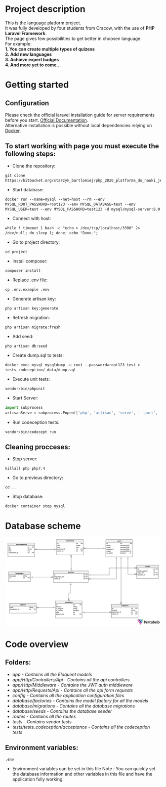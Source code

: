 # Project description
This is the language platform project.  
It was fully developed by four students from Cracow, with the use of **PHP Laravel Framework**.  
The page gives few possibilities to get better in choosen language.  
For example:  
**1. You can create multiple types of quizess**  
**2. Add new languages**  
**3. Achieve expert badges**  
**4. And more yet to come...**  

# Getting started
## Configuration
Please check the official laravel installation guide for server requirements before you start. [Official Documentation](https://laravel.com/docs/5.4/installation#installation "Official Documentation").  
Alternative installation is possible without local dependencies relying on [Docker](https://www.docker.com/ "Docker").

## To start working with page you must execute the following steps:  

* Clone the repository:  

```
git clone https://bitbucket.org/starzyk_bartlomiej/php_2020_platforma_do_nauki_jezykow/src/master/ 
```   
* Start database:  
```
docker run --name=mysql --net=host --rm --env MYSQL_ROOT_PASSWORD=root123 --env MYSQL_DATABASE=test --env MYSQL_USER=test --env MYSQL_PASSWORD=test123 -d mysql/mysql-server:8.0
```
* Connect with host:  
```
while ! timeout 1 bash -c "echo > /dev/tcp/localhost/3306" 2> /dev/null; do sleep 1; done; echo "Done.";
```
* Go to project directory:  
```
cd project  
```
* Install composer:  
```
composer install
```
* Replace .env file:  
```
cp .env.example .env
```

* Generate artisan key:  
```
php artisan key:generate
```
* Refresh migration:  
```
php artisan migrate:fresh
```
* Add seed:  
```
php artisan db:seed
```
* Create dump.sql to tests:  
```
docker exec mysql mysqldump -u root --password=root123 test > tests_codeception/_data/dump.sql
```
*  Execute unit tests:  
```
vendor/bin/phpunit
```
*  Start Server:  
```python
import subprocess
artisanServe = subprocess.Popen(['php', 'artisan', 'serve', '--port', '8888'])
```
* Run codeception tests:  
```
vendor/bin/codecept run
```
## Cleaning procceses:  
* Stop server:
```
killall php php7.4
```
* Go to previous directory:
```
cd ..
```
* Stop database:
```
docker container stop mysql
```


# Database scheme
![](php_database_lang_platform.svg)
# Code overview  
## Folders:
* *app - Contains all the Eloquent models*
* *app/Http/Controllers/Api - Contains all the api controllers*
* *app/Http/Middleware - Contains the JWT auth middleware*
* *app/Http/Requests/Api - Contains all the api form requests*
* *config - Contains all the application configuration files*
* *database/factories - Contains the model factory for all the models*
* *database/migrations - Contains all the database migrations*
* *database/seeds - Contains the database seeder*
* *routes - Contains all the routes*
* *tests - Contains vendor tests*
* *tests/tests_codeception/acceptance - Contains all the codeception tests*
  
## Environment variables:
```
.env
```
 - Environment variables can be set in this file
Note : You can quickly set the database information and other variables in this file and have the application fully working.
